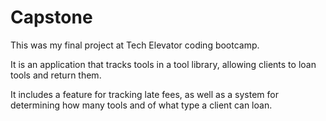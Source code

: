 # Capstone

This was my final project at Tech Elevator coding bootcamp.  

It is an application that tracks tools in a tool library, allowing clients to loan tools and return them.

It includes a feature for tracking late fees, as well as a system for determining how many tools and of what type a client can loan.
